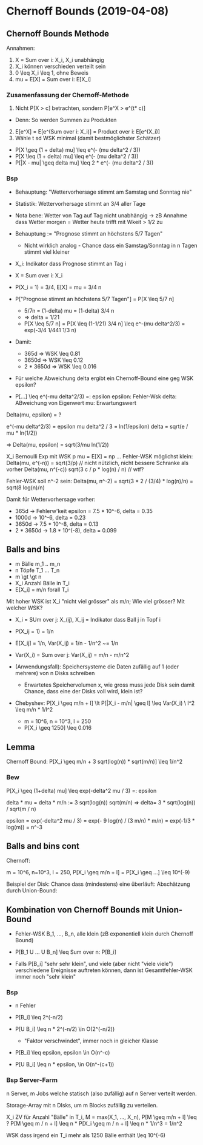 # Chernoff Bounds (2019-04-08)

## Chernoff Bounds Methode

Annahmen:
1) X = Sum over i: X_i, X_i unabhängig
2) X_i können verschieden verteilt sein
3) 0 \leq X_i \leq 1, ohne Beweis
4) mu = E[X] = Sum over i: E[X_i]

### Zusamenfassung der Chernoff-Methode

1) Nicht P[X > c] betrachten, sondern P[e^X > e^(t* c)]
  - Denn: So werden Summen zu Produkten
2) E[e^X] = E[e^(Sum over i: X_i)] = Product over i: E[e^(X_i)]
3) Wähle t sd WSK minimal (damit bestmöglichster Schätzer)
  - P[X \geq (1 + delta) mu] \leq e^(- (mu delta^2 / 3))
  - P[X \leq (1 + delta) mu] \leq e^(- (mu delta^2 / 3))
  - P[|X - mu| \geq delta mu] \leq 2 * e^(- (mu delta^2 / 3))

### Bsp

- Behauptung: "Wettervorhersage stimmt am Samstag und Sonntag nie"
- Statistik: Wettervorhersage stimmt an 3/4 aller Tage
- Nota bene: Wetter von Tag auf Tag nicht unabhängig -> zB Annahme dass Wetter morgen = Wetter heute trifft mit Wkeit > 1/2 zu

- Behauptung := "Prognose stimmt an höchstens 5/7 Tagen"
  - Nicht wirklich analog - Chance dass ein Samstag/Sonntag in n Tagen stimmt viel kleiner
- X_i: Indikator dass Prognose stimmt an Tag i
- X = Sum over i: X_i
- P(X_i = 1) = 3/4, E[X] = mu = 3/4 n
- P["Prognose stimmt an höchstens 5/7 Tagen"]
  = P[X \leq 5/7 n]
  - 5/7n = (1-delta) mu = (1-delta) 3/4 n
  - => delta = 1/21
  - P[X \leq 5/7 n] = P[X \leq (1-1/21) 3/4 n]
    \leq e^-(mu delta^2/3) = exp(-3/4 1/441 1/3 n)
- Damit:
  - 365d => WSK \leq 0.81
  - 3650d => WSK \leq 0.12
  - 2 * 3650d => WSK \leq 0.016

- Für welche Abweichung delta ergibt ein Chernoff-Bound eine geg WSK epsilon?
- P[...] \leq e^(-mu delta^2/3) =: epsilon
    epsilon: Fehler-Wsk
    delta: ABweichung von Eigenwert
    mu: Erwartungswert

Delta(mu, epsilon) = ?

e^(-mu delta^2/3) = epsilon
mu delta^2 / 3 = ln(1/epsilon)
delta = sqrt(e / mu * ln(1/2))

=> Delta(mu, epsilon) = sqrt(3/mu ln(1/2))


X_i Bernoulli Exp mit WSK p
mu = E[X] = np
... Fehler-WSK möglichst klein:
Delta(mu, e^(-n)) = sqrt(3/p) // nicht nützlich, nicht bessere Schranke als vorher
Delta(mu, n^(-c)) sqrt(3 c / p * log(n) / n) // wtf?

Fehler-WSK soll n^-2 sein:
Delta(mu, n^-2) = sqrt(3 * 2 / (3/4) * log(n)/n) = sqrt(8 log(n)/n)

Damit für Wettervorhersage vorher:
- 365d -> Fehlerw'keit epsilon = 7.5 * 10^-6, delta = 0.35
- 1000d -> 10^-6, delta = 0.23
- 3650d -> 7.5 * 10^-8, delta = 0.13
- 2 * 3650d -> 1.8 * 10^(-8), delta = 0.099

## Balls and bins

- m Bälle m_1 .. m_n
- n Töpfe T_1 ... T_n
- m \gt \gt n
- X_i Anzahl Bälle in T_i
- E[X_i] = m/n forall T_i

Mit hoher WSK ist X_i "nicht viel grösser" als m/n; Wie viel grösser? Mit welcher WSK?
- X_i = SUm over j: X_(ij), X_ij = Indikator dass Ball j in Topf i
- P(X_ij = 1) = 1/n
- E[X_ij] = 1/n, Var(X_ij) = 1/n - 1/n^2 ~= 1/n
- Var(X_i) = Sum over j: Var(X_ij) = m/n - m/n^2

- (Anwendungsfall): Speichersysteme die Daten zufällig auf 1 (oder mehrere) von n Disks schreiben
  - Erwartetes Speichervolumen x, wie gross muss jede Disk sein damit Chance, dass eine der Disks voll wird, klein ist?

- Chebyshev: P[X_i \geq m/n + l] \lt P[|X_i - m/n| \geq l] 
    \leq Var(X_i) \ l^2 
    \leq m/n * 1/l^2
  - m = 10^6, n = 10^3, l = 250
  - P[X_i \geq 1250] \leq 0.016

## Lemma

Chernoff Bound: P[X_i \geq m/n + 3 sqrt(log(n)) * sqrt(m/n)] \leq 1/n^2

### Bew

P[X_i \geq (1+delta) mu] \leq exp(-delta^2 mu / 3) =: epsilon

delta * mu = delta * m/n := 3 sqrt(log(n)) sqrt(m/n)
=> delta= 3 * sqrt(log(n)) / sqrt(m / n)

epsilon = exp(-delta^2 mu / 3) = exp(- 9 log(n) / (3 m/n) * m/n)
= exp(-1/3 * log(m))
= n^-3

## Balls and bins cont

Chernoff:

m = 10^6, n=10^3, l = 250,
P[X_i \geq m/n + l] = P[X_i \geq ...] \leq 10^(-9)

Beispiel der Disk: Chance dass (mindestens) eine überläuft: Abschätzung durch Union-Bound:

## Kombination von Chernoff Bounds mit Union-Bound

- Fehler-WSK B_1, ..., B_n, alle klein (zB exponentiell klein durch Chernoff Bound)
- P[B_1 U ... U B_n] \leq Sum over n: P[B_i]

- Falls P[B_i] "sehr sehr klein", und viele (aber nicht "viele viele")
  verschiedene Ereignisse auftreten können, dann ist Gesamtfehler-WSK immer
  noch "sehr klein"

### Bsp

- n Fehler

- P[B_i] \leq 2^(-n/2)
- P[U B_i] \leq n * 2^(-n/2) \in O(2^(-n/2))
  - "Faktor verschwindet", immer noch in gleicher Klasse

- P[B_i] \leq epsilon, epsilon \in O(n^-c)
- P[U B_i] \leq n * epsilon, \in O(n^-(c+1))

### Bsp Server-Farm

n Server, m Jobs welche statisch (also zufällig) auf n Server verteilt werden.

Storage-Array mit n DIsks, um m Blocks zufällig zu verteilen.

X_i ZV für Anzahl "Bälle" in T_i, M = max(X_1, ..., X_n), P[M \geq m/n + l] \leq ?
P[M \geq m / n + l] \leq n * P[X_i \geq m / n + l]
\leq n * 1/n^3 = 1/n^2

WSK dass irgend ein T_i mehr als 1250 Bälle enthält \leq 10^(-6)
